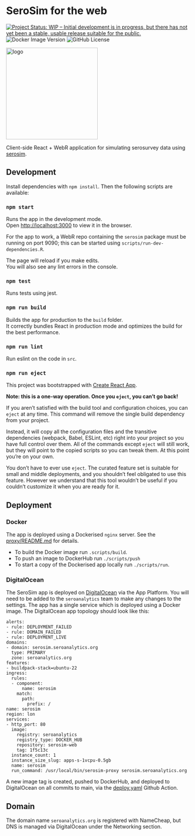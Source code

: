 # SeroSim for the web
[![Project Status: WIP – Initial development is in progress, but there has not yet been a stable, usable release suitable for the public.](https://www.repostatus.org/badges/latest/wip.svg)](https://www.repostatus.org/#wip)
![Docker Image Version](https://img.shields.io/docker/v/seroanalytics/serosim-web?logo=docker)
![GitHub License](https://img.shields.io/github/license/seroanalytics/serosim-web)

<img width="250" alt="logo" src="https://github.com/user-attachments/assets/eeaf6e99-d82d-4556-aa08-a435eb60dd11" />

Client-side React + WebR application for simulating serosurvey data using [serosim](https://github.com/seroanalytics/serosim).

## Development

Install dependencies with `npm install`. Then the following scripts are available:

### `npm start`

Runs the app in the development mode.\
Open [http://localhost:3000](http://localhost:3000) to view it in the browser.

For the app to work, a WebR repo containing the `serosim` package must be running on port 9090; this can
be started using `scripts/run-dev-dependencies.R`.

The page will reload if you make edits.\
You will also see any lint errors in the console.

### `npm test`

Runs tests using jest.

### `npm run build`

Builds the app for production to the `build` folder.\
It correctly bundles React in production mode and optimizes the build for the best performance.

### `npm run lint`

Run eslint on the code in `src`.

### `npm run eject`

This project was bootstrapped with [Create React App](https://github.com/facebook/create-react-app).

**Note: this is a one-way operation. Once you `eject`, you can’t go back!**

If you aren’t satisfied with the build tool and configuration choices, you can `eject` at any time. This command will remove the single build dependency from your project.

Instead, it will copy all the configuration files and the transitive dependencies (webpack, Babel, ESLint, etc) right into your project so you have full control over them. All of the commands except `eject` will still work, but they will point to the copied scripts so you can tweak them. At this point you’re on your own.

You don’t have to ever use `eject`. The curated feature set is suitable for small and middle deployments, and you shouldn’t feel obligated to use this feature. However we understand that this tool wouldn’t be useful if you couldn’t customize it when you are ready for it.

## Deployment

### Docker
The app is deployed using a Dockerised `nginx` server.
See the [proxy/README.md](proxy/README.md) for details.

* To build the Docker image run `.scripts/build`.
* To push an image to DockerHub run `./scripts/push`
* To start a copy of the Dockerised app locally run `./scripts/run`.

### DigitalOcean
The SeroSim app is deployed on [DigitalOcean](https://cloud.digitalocean.com/) via the App Platform. You will need to be added to the `seroanalytics` team to make any changes to the settings. The app has a single service
which is deployed using a Docker image. 
The DigitalOcean app topology should look like this:

```
alerts:
- rule: DEPLOYMENT_FAILED
- rule: DOMAIN_FAILED
- rule: DEPLOYMENT_LIVE
domains:
- domain: serosim.seroanalytics.org
  type: PRIMARY
  zone: seroanalytics.org
features:
- buildpack-stack=ubuntu-22
ingress:
  rules:
  - component:
      name: serosim
    match:
      path:
        prefix: /
name: serosim
region: lon
services:
- http_port: 80
  image:
    registry: seroanalytics
    registry_type: DOCKER_HUB
    repository: serosim-web
    tag: 1f5c13c
  instance_count: 1
  instance_size_slug: apps-s-1vcpu-0.5gb
  name: serosim
  run_command: /usr/local/bin/serosim-proxy serosim.seroanalytics.org
```

A new image tag is created, pushed to DockerHub, and deployed to DigitalOcean on all commits to main, 
via the [deploy.yaml](https://github.com/seroanalytics/serosim-web/blob/main/.github/workflows/deploy.yaml) Github Action.

## Domain
The domain name `seroanalytics.org` is registered with NameCheap, but DNS is managed via DigitalOcean under the Networking section.
